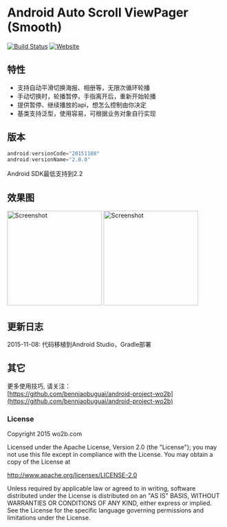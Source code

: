 Android Auto Scroll ViewPager (Smooth)
==========================================================================================

[![Build Status](http://static.wo2b.com/openopen/build_passing.png?branch=master)](http://www.wo2b.com) [![Website](http://static.wo2b.com/openopen/wo2b_link.png)](http://www.wo2b.com)


特性
------------
* 支持自动平滑切换海报、相册等，无限次循环轮播
* 手动切换时，轮播暂停，手指离开后，重新开始轮播
* 提供暂停、继续播放的api，想怎么控制由你决定
* 基类支持泛型，使用容易，可根据业务对象自行实现


版本
------------
``` java
android:versionCode="20151108"
android:versionName="2.0.0"
```

Android SDK最低支持到2.2


效果图
------------
<p>
<img src="http://static.wo2b.com/openapp/autoviewpager/1.png" width="220" alt="Screenshot"/>
<img src="/screenshot/autoviewpager/1.gif" width="220" alt="Screenshot"/>
</p>


更新日志
------------
2015-11-08: 代码移植到Android Studio，Gradle部署
 
其它
------------  
更多使用技巧, 请关注：  
[https://github.com/benniaobuguai/android-project-wo2b](https://github.com/benniaobuguai/android-project-wo2b)


### **License**

Copyright 2015 wo2b.com

Licensed under the Apache License, Version 2.0 (the "License");
you may not use this file except in compliance with the License.
You may obtain a copy of the License at

  http://www.apache.org/licenses/LICENSE-2.0

Unless required by applicable law or agreed to in writing, software
distributed under the License is distributed on an "AS IS" BASIS,
WITHOUT WARRANTIES OR CONDITIONS OF ANY KIND, either express or implied.
See the License for the specific language governing permissions and
limitations under the License.



